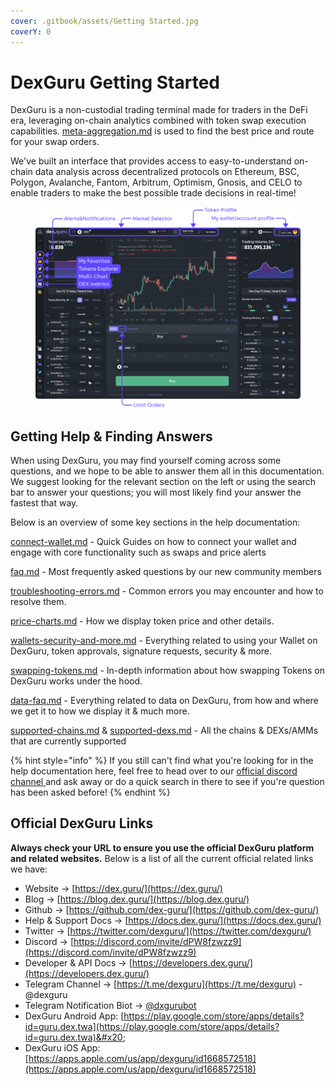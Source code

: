 ```yaml
---
cover: .gitbook/assets/Getting Started.jpg
coverY: 0
---
```


# DexGuru Getting Started

DexGuru is a non-custodial trading terminal made for traders in the DeFi era, leveraging on-chain analytics combined with token swap execution capabilities. [meta-aggregation.md](general/features/trading-tools/meta-aggregation.md "mention") is used to find the best price and route for your swap orders.&#x20;

We've built an interface that provides access to easy-to-understand on-chain data analysis across decentralized protocols on Ethereum, BSC, Polygon, Avalanche, Fantom, Arbitrum, Optimism, Gnosis, and CELO to enable traders to make the best possible trade decisions in real-time!

<figure><img src=".gitbook/assets/DexGuru Getting Started4.png" alt=""><figcaption></figcaption></figure>

## Getting Help & Finding Answers

When using DexGuru, you may find yourself coming across some questions, and we hope to be able to answer them all in this documentation. We suggest looking for the relevant section on the left or using the search bar to answer your questions; you will most likely find your answer the fastest that way.&#x20;

Below is an overview of some key sections in the help documentation:&#x20;

[connect-wallet.md](how-to/connect-wallet.md "mention") - Quick Guides on how to connect your wallet and engage with core functionality such as swaps and price alerts&#x20;

[faq.md](general/faq.md "mention") - Most frequently asked questions by our new community members

[troubleshooting-errors.md](general/troubleshooting-errors.md "mention") - Common errors you may encounter and how to resolve them.

[price-charts.md](more-info/price-charts.md "mention") - How we display token price and other details.

[wallets-security-and-more.md](more-info/wallets-security-and-more.md "mention") - Everything related to using your Wallet on DexGuru, token approvals, signature requests, security & more.

[swapping-tokens.md](more-info/swapping-tokens.md "mention") - In-depth information about how swapping Tokens on DexGuru works under the hood.

[data-faq.md](data/data-faq.md "mention") - Everything related to data on DexGuru, from how and where we get it to how we display it & much more.

[supported-chains.md](data/supported-chains.md "mention") & [supported-dexs.md](data/supported-dexs.md "mention") - All the chains & DEXs/AMMs that are currently supported

{% hint style="info" %}
If you still can't find what you're looking for in the help documentation here, feel free to head over to our [official discord channel ](https://discord.com/invite/dPW8fzwzz9)and ask away or do a quick search in there to see if you're question has been asked before!&#x20;
{% endhint %}

## **Official DexGuru Links**

**Always check your URL to ensure you use the official DexGuru platform and related websites.** Below is a list of all the current official related links we have:

* Website -> [https://dex.guru/](https://dex.guru/)
* Blog -> [https://blog.dex.guru/](https://blog.dex.guru/)
* Github -> [https://github.com/dex-guru/](https://github.com/dex-guru/)
* Help & Support Docs -> [https://docs.dex.guru/](https://docs.dex.guru/)
* Twitter -> [https://twitter.com/dexguru/](https://twitter.com/dexguru/)
* Discord  -> [https://discord.com/invite/dPW8fzwzz9](https://discord.com/invite/dPW8fzwzz9)
* Developer & API Docs -> [https://developers.dex.guru/](https://developers.dex.guru/)
* Telegram Channel → [https://t.me/dexguru](https://t.me/dexguru) - @dexguru
* Telegram Notification Biot -> [@dxgurubot](https://t.me/dxgurubot)&#x20;
* DexGuru Android App: [https://play.google.com/store/apps/details?id=guru.dex.twa](https://play.google.com/store/apps/details?id=guru.dex.twa)&#x20;
* DexGuru iOS App: [https://apps.apple.com/us/app/dexguru/id1668572518](https://apps.apple.com/us/app/dexguru/id1668572518) &#x20;

